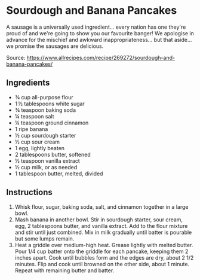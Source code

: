 # Sourdough and Banana Pancakes

A sausage is a universally used ingredient... every nation has one they're proud of and we're going to show you our favourite banger! We apologise in advance for the mischief and awkward inappropriateness... but that aside... we promise the sausages are delicious.

Source: https://www.allrecipes.com/recipe/269272/sourdough-and-banana-pancakes/

## Ingredients

- ¾ cup all-purpose flour
- 1 ½ tablespoons white sugar
- ¾ teaspoon baking soda
- ¼ teaspoon salt
- ¼ teaspoon ground cinnamon
- 1 ripe banana
- ½ cup sourdough starter
- ½ cup sour cream
- 1 egg, lightly beaten
- 2 tablespoons butter, softened
- ½ teaspoon vanilla extract
- ½ cup milk, or as needed
- 1 tablespoon butter, melted, divided

## Instructions

1. Whisk flour, sugar, baking soda, salt, and cinnamon together in a large bowl.
2. Mash banana in another bowl. Stir in sourdough starter, sour cream, egg, 2 tablespoons butter, and vanilla extract. Add to the flour mixture and stir until just combined. Mix in milk gradually until batter is pourable but some lumps remain.
3. Heat a griddle over medium-high heat. Grease lightly with melted butter. Pour 1/4 cup batter onto the griddle for each pancake, keeping them 2 inches apart. Cook until bubbles form and the edges are dry, about 2 1/2 minutes. Flip and cook until browned on the other side, about 1 minute. Repeat with remaining butter and batter.
